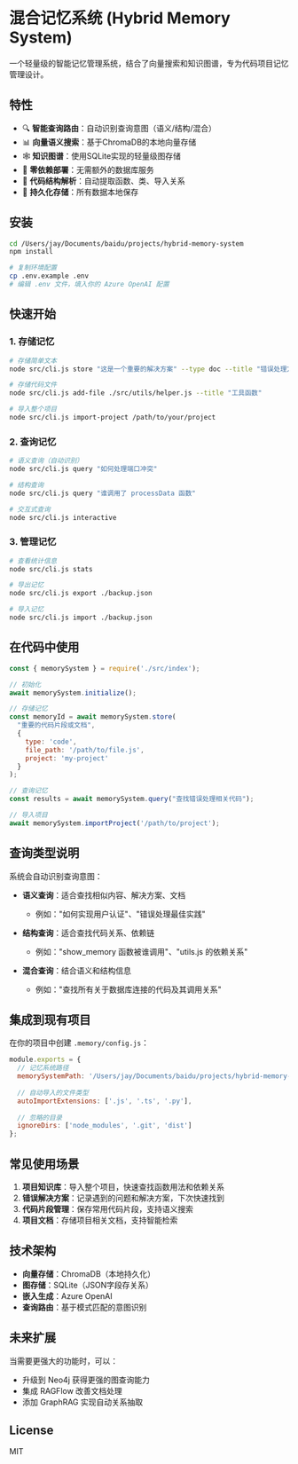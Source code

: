 # 混合记忆系统 (Hybrid Memory System)

一个轻量级的智能记忆管理系统，结合了向量搜索和知识图谱，专为代码项目记忆管理设计。

## 特性

- 🔍 **智能查询路由**：自动识别查询意图（语义/结构/混合）
- 📊 **向量语义搜索**：基于ChromaDB的本地向量存储
- 🕸️ **知识图谱**：使用SQLite实现的轻量级图存储
- 🚀 **零依赖部署**：无需额外的数据库服务
- 🔧 **代码结构解析**：自动提取函数、类、导入关系
- 💾 **持久化存储**：所有数据本地保存

## 安装

```bash
cd /Users/jay/Documents/baidu/projects/hybrid-memory-system
npm install

# 复制环境配置
cp .env.example .env
# 编辑 .env 文件，填入你的 Azure OpenAI 配置
```

## 快速开始

### 1. 存储记忆

```bash
# 存储简单文本
node src/cli.js store "这是一个重要的解决方案" --type doc --title "错误处理方案"

# 存储代码文件
node src/cli.js add-file ./src/utils/helper.js --title "工具函数"

# 导入整个项目
node src/cli.js import-project /path/to/your/project
```

### 2. 查询记忆

```bash
# 语义查询（自动识别）
node src/cli.js query "如何处理端口冲突"

# 结构查询
node src/cli.js query "谁调用了 processData 函数"

# 交互式查询
node src/cli.js interactive
```

### 3. 管理记忆

```bash
# 查看统计信息
node src/cli.js stats

# 导出记忆
node src/cli.js export ./backup.json

# 导入记忆
node src/cli.js import ./backup.json
```

## 在代码中使用

```javascript
const { memorySystem } = require('./src/index');

// 初始化
await memorySystem.initialize();

// 存储记忆
const memoryId = await memorySystem.store(
  "重要的代码片段或文档",
  {
    type: 'code',
    file_path: '/path/to/file.js',
    project: 'my-project'
  }
);

// 查询记忆
const results = await memorySystem.query("查找错误处理相关代码");

// 导入项目
await memorySystem.importProject('/path/to/project');
```

## 查询类型说明

系统会自动识别查询意图：

- **语义查询**：适合查找相似内容、解决方案、文档
  - 例如："如何实现用户认证"、"错误处理最佳实践"
  
- **结构查询**：适合查找代码关系、依赖链
  - 例如："show_memory 函数被谁调用"、"utils.js 的依赖关系"
  
- **混合查询**：结合语义和结构信息
  - 例如："查找所有关于数据库连接的代码及其调用关系"

## 集成到现有项目

在你的项目中创建 `.memory/config.js`：

```javascript
module.exports = {
  // 记忆系统路径
  memorySystemPath: '/Users/jay/Documents/baidu/projects/hybrid-memory-system',
  
  // 自动导入的文件类型
  autoImportExtensions: ['.js', '.ts', '.py'],
  
  // 忽略的目录
  ignoreDirs: ['node_modules', '.git', 'dist']
};
```

## 常见使用场景

1. **项目知识库**：导入整个项目，快速查找函数用法和依赖关系
2. **错误解决方案**：记录遇到的问题和解决方案，下次快速找到
3. **代码片段管理**：保存常用代码片段，支持语义搜索
4. **项目文档**：存储项目相关文档，支持智能检索

## 技术架构

- **向量存储**：ChromaDB（本地持久化）
- **图存储**：SQLite（JSON字段存关系）
- **嵌入生成**：Azure OpenAI
- **查询路由**：基于模式匹配的意图识别

## 未来扩展

当需要更强大的功能时，可以：
- 升级到 Neo4j 获得更强的图查询能力
- 集成 RAGFlow 改善文档处理
- 添加 GraphRAG 实现自动关系抽取

## License

MIT